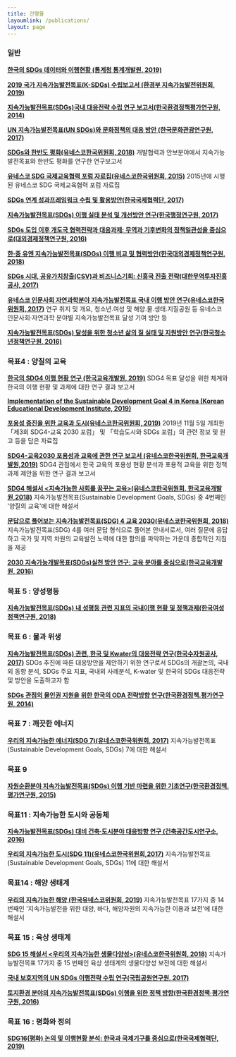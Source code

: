 ```yaml
---
title: 간행물
layoumlink: /publications/
layout: page
---
```


### 일반

**[한국의 SDGs 데이터와 이행현황 (통계청 통계개발원, 2019)](http://kostat.go.kr/sri/srikor/srikor_pbl/2/index.board?bmode=download&bSeq=&aSeq=374478&ord=1)**

**[2019 국가 지속가능발전목표(K-SDGs) 수립보고서 (환경부 지속가능발전위원회, 2019)](http://ncsd.go.kr/api/1572586046142_K-SDGs_report.pdf)**

**[지속가능발전목표(SDGs)국내 대응전략 수립 연구 보고서(한국환경정책평가연구원, 2014)](http://www.me.go.kr/home/file/readDownloadFile.do?fileId=111484&fileSeq=1)**

**[UN 지속가능발전목표(UN SDGs)와 문화정책의 대응 방안 (한국문화관광연구원, 2017)](
http://udic.idi.re.kr/boardCnts/fileDown.do?fileSeq=1b016160c359b434c9282caeabcfd1a8)**

**[SDGs와 한반도 평화(유네스코한국위원회, 2018)](https://www.unesco.or.kr/assets/data/report/iqn7PJJd2HUioDtVDGTz7aVlBgIN5u_1545633687_2.pdf)** 개발협력과 안보분야에서 지속가능발전목표와 한반도 평화를 연구한 연구보고서

**[유네스코 SDG 국제교육협력 포럼 자료집(유네스코한국위원회, 2015)](https://www.unesco.or.kr/assets/data/report/tqnJNGIqaKI6WDd4MBZSEwWACWWSjC__2.pdf)** 2015년에 시행된 유네스코 SDG 국제교육협력 포럼 자료집

**[SDGs 연계 성과프레임워크 수립 및 활용방안(한국국제협력단, 2017)](http://lib.koica.go.kr/search/media/img/CAT000000041378?metsno=000000015702&fileid=M000000015702_FILE000001)**

**[지속가능발전목표(SDGs) 이행 실태 분석 및 개선방안 연구(한국행정연구원, 2017)](https://www.kipa.re.kr/synap/skin/doc.html?fn=FILE_0000000000051891&rs=/convert/result/201512/)**

**[SDGs 도입 이후 개도국 협력전략과 대응과제: 무역과 기후변화의 정책일관성을 중심으로(대외경제정책연구원, 2016)](http://www.kiep.go.kr/sub/view.do?bbsId=breifing&nttId=192944)**

**[한·중 유엔 지속가능발전목표(SDGs) 이행 비교 및 협력방안(한국대외경제정책연구원, 2018)](http://www.kiep.go.kr/sub/view.do?bbsId=search_report&nttId=203561)**

**[SDGs 시대, 공유가치창출(CSV)과 비즈니스기회: 신흥국 진출 전략(대한무역투자진흥공사, 2017)](http://news.kotra.or.kr/user/reports/kotranews/20/usrReportsView.do?reportsIdx=8515)**

**[유네스코 인문사회 자연과학분야 지속가능발전목표 국내 이행 방안 연구(유네스코한국위원회, 2017)](https://www.unesco.or.kr/assets/data/report/h8n5wKbp5Tylc5486JJUxS4TYuGr9k__2.pdf)** 연구 취지 및 개요, 청소년․여성 및 해양․물․생태․지질공원 등 유네스코 인문사회·자연과학 분야별 지속가능발전목표 달성 기여 방안 등

**[지속가능발전목표(SDGs) 달성을 위한 청소년 삶의 질 실태 및 지원방안 연구(한국청소년정책연구원, 2016)](https://nypi.re.kr/brdrr/boardrrView.do?menu_nix=4o9771b7&brd_id=BDIDX_PJk7xvf7L096m1g7Phd3YC&cont_idx=568&seltab_idx=0&edomweivgp=R)**


### 목표4 : 양질의 교육

**[한국의 SDG4 이행 현황 연구 (한국교육개발원, 2019)](https://www.unesco.or.kr/assets/data/report/Lg0UTQ7aY1amLxfWLkvfPyTO35u6XY_1567147136_2.pdf)** SDG4 목표 달성을 위한 체계와 한국의 이행 현황 및 과제에 대한 연구 결과 보고서

**[Implementation of the Sustainable Development Goal 4 in Korea (Korean Educational Development Institute, 2019)](https://www.unesco.or.kr/assets/data/report/Lg0UTQ7aY1amLxfWLkvfPyTO35u6XY_1567147136_3.pdf)**

**[포용성 증진을 위한 교육과 도시(유네스코한국위원회, 2019)](https://www.unesco.or.kr/assets/data/report/kUBzCt7Rs5swF6lB10Zg5c5AFRroz2_1573104458_2.pdf)** 2019년 11월 5일 개최한 「제3회 SDG4-교육 2030 포럼」 및 「학습도시와 SDGs 포럼」의 관련 정보 및 원고 등을 담은 자료집

**[SDG4-교육2030 포용성과 교육에 관한 연구 보고서 (유네스코한국위원회, 한국교육개발원,2019)](https://www.unesco.or.kr/assets/data/report/JPZCFQ3y82b98Bm5tkJgwIstZ3HneT_1573104541_2.pdf)** SDG4 관점에서 한국 교육의 포용성 현황 분석과 포용적 교육을 위한 정책 과제 제안을 위한 연구 결과 보고서

**[SDG4 해설서 <지속가능한 사회를 꿈꾸는 교육>(유네스코한국위원회, 한국교육개발원,2018)](https://www.unesco.or.kr/assets/data/report/LdLQ3Ez2sisXPD9zUBpHRiJtMuPVGl_1545959970_2.pdf)** 지속가능발전목표(Sustainable Development Goals, SDGs) 중 4번째인 '양질의 교육'에 대한 해설서

**[문답으로 풀어보는 지속가능발전목표(SDG) 4 교육 2030(유네스코한국위원회, 2018)](https://www.unesco.or.kr/assets/data/report/4Q03otQgPqVWaO6UqAnmELZtei28UL_1531982225_2.pdf)** 지속가능발전목표(SDG) 4를 여러 문답 형식으로 풀어본 안내서로서, 여러 질문에 응답하고 국가 및 지역 차원의 교육발전 노력에 대한 함의를 파악하는 가운데 종합적인 지침을 제공

**[2030 지속가능개발목표(SDGs)실천 방안 연구: 교육 분야를 중심으로(한국교육개발원, 2016)](https://www.kedi.re.kr/khome/main/research/selectPubForm.do?plNum0=11295)**


### 목표 5 : 양성평등
**[지속가능발전목표(SDGs) 내 성평등 관련 지표의 국내이행 현황 및 정책과제(한국여성정책연구원, 2018)](https://www.kwdi.re.kr/inc/download.do?ut=A&upIdx=115014&no=1)**


### 목표 6 : 물과 위생
**[지속가능발전목표(SDGs) 관련, 한국 및 Kwater의 대응전략 연구(한국수자원공사, 2017)](http://www.alio.go.kr/download.dn?fileNo=2223880)** SDGs 추진에 따른 대응방안을 제안하기 위한 연구로서 SDGs의 개괄논의, 국내외 동향 분석, SDGs 주요 지표, 국내외 사례분석, K-water 및 한국의 SDGs 대응전략 및 방안을 도출하고자 함

**[SDGs 관점의 물인권 지원을 위한 한국의 ODA 전략방향 연구(한국환경정책.평가연구원, 2014)](https://library.kei.re.kr:444/dmme/img/001/009/005/%ea%b8%b0%eb%b3%b82014_21_%ec%a1%b0%ec%9d%84%ec%83%9d.pdf)**


### 목표 7 : 깨끗한 에너지
**[우리의 지속가능한 에너지(SDG 7)(유네스코한국위원회, 2017)](https://www.unesco.or.kr/assets/data/report/ELJcHwllZDLUGvi9GpWaCpoMUQveOw__2.pdf)** 지속가능발전목표(Sustainable Development Goals, SDGs) 7에 대한 해설서


### 목표 9
**[자원순환분야 지속가능발전목표(SDGs) 이행 기반 마련을 위한 기초연구(한국환경정책.평가연구원, 2015)](https://library.kei.re.kr:444/dmme/img/001/012/004/%ea%b8%b0%ec%b4%882015_08_%ec%9e%84%ed%98%9c%ec%88%99.pdf)**



### 목표11 : 지속가능한 도시와 공동체

**[지속가능발전목표(SDGs) 대비 건축·도시분야 대응방향 연구 (건축공간도시연구소, 2016)](http://ncsd.go.kr/api/%EC%A7%80%EC%86%8D%EA%B0%80%EB%8A%A5%EB%B0%9C%EC%A0%84%EB%AA%A9%ED%91%9C(SDGs)%20%EB%8C%80%EB%B9%84%20%EA%B1%B4%EC%B6%95%C2%B7%EB%8F%84%EC%8B%9C%EB%B6%84%EC%95%BC%20%EB%8C%80%EC%9D%91%EB%B0%A9%ED%96%A5%20%EC%97%B0%EA%B5%AC.pdf)**

**[우리의 지속가능한 도시(SDG 11)(유네스코한국위원회,2017)](https://www.unesco.or.kr/assets/data/report/xNoBXzg8AvKzsQ1zmRL4MCN39Ji3JV__2.pdf)** 지속가능발전목표(Sustainable Development Goals, SDGs) 11에 대한 해설서


### 목표14 : 해양 생태계

**[우리의 지속가능한 해양 (한국유네스코위원회, 2019)](https://www.unesco.or.kr/assets/data/report/Tiop5H5KP4p8xfZ65chbYUviB6h3Bg_1572326682_2.pdf)** 지속가능발전목표 17가지 중 14 번째인 '지속가능발전을 위한 대양, 바다, 해양자원의 지속가능한 이용과 보전'에 대한 해설서


### 목표 15 : 육상 생태계
**[SDG 15 해설서 <우리의 지속가능한 생물다양성>(유네스코한국위원회, 2018)](https://www.unesco.or.kr/assets/data/report/m8xCs1z3ObBt4D81Dax9c2KyIXMHnB_1543384964_2.pdf)** 지속가능발전목표 17가지 중 15 번째인 육상 생태계의 생물다양성 보전에 대한 해설서

**[국내 보호지역의 UN SDGs 이행전략 수립 연구(국립공원연구원, 2017)](http://www.knps.or.kr/front/research/research/researchDtl.do?menuNo=7040011&bbsId=REFM000351&searchAllValue=SDG&bType=SR&page=1)**

**[토지환경 분야의 지속가능발전목표(SDGs) 이행을 위한 정책 방향(한국환경정책·평가연구원, 2016)](https://library.kei.re.kr:444/dmme/img/001/012/005/%ea%b8%b0%ec%b4%88_2016_11_%eb%aa%85%ec%88%98%ec%a0%95.pdf)**


### 목표 16 : 평화와 정의
**[SDG16(평화) 논의 및 이행현황 분석: 한국과 국제기구를 중심으로(한국국제협력단, 2019)](http://lib.koica.go.kr/search/media/img/CAT000000042712?metsno=000000016511&fileid=M000000016511_FILE000002)**
